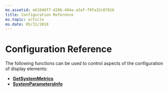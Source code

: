 ```yaml
---
ms.assetid: e61640f7-d206-494a-a3af-f9fa32c87816
title: Configuration Reference
ms.topic: article
ms.date: 05/31/2018
---
```


# Configuration Reference

The following functions can be used to control aspects of the configuration of display elements:

-   [**GetSystemMetrics**](/windows/win32/api/winuser/nf-winuser-getsystemmetrics)
-   [**SystemParametersInfo**](/windows/win32/api/winuser/nf-winuser-systemparametersinfoa)

 

 